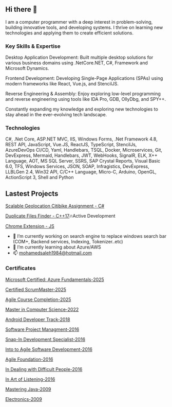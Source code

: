 ## Hi there 👋

I am a computer programmer with a deep interest in problem-solving, building innovative tools, and developing systems. I thrive on learning new technologies and applying them to create efficient solutions.

### Key Skills & Expertise
Desktop Application Development: Built multiple desktop solutions for various business domains using .NetCore.NET, C#, Framework and Microsoft Dynamics.

Frontend Development: Developing Single-Page Applications (SPAs) using modern frameworks like React, Vue.js, and StencilJS.

Reverse Engineering & Assembly: Enjoy exploring low-level programming and reverse engineering using tools like IDA Pro, GDB, OllyDbg, and SPY++.

Constantly expanding my knowledge and exploring new technologies to stay ahead in the ever-evolving tech landscape.

### Technologies
C#, .Net Core, ASP.NET MVC, IIS, Windows Forms, .Net Framework 4.8, REST API, JavaScript, Vue.JS, ReactJS, TypeScript, StencilJs, AzureDevOps CI/CD, Yaml, Handlebars, TSQL, Docker, Microservices, Git, DevExpress, Mermaid, Handlebars, JWT, WebHooks, SignalR, ELK, X++ Language, AOT, MS SQL Server, SSRS, SAP Crystal Reports, Visual Basic 6.0, TFS, Windows Services, JSON, SOAP, Infragistics, DevExpress, LLBLGen 2.4, Win32 API, C/C++ Language, Micro-C, Arduino, OpenGL, ActionScript 3, Shell and Python

## Lastest Projects

[Scalable Geolocation Citibike Assignment - C#](https://github.com/mohamedsaleh1984/MP_System)

[Duplicate Files Finder - C++17](https://github.com/mohamedsaleh1984/duplicate-files-finder)🔥Active Development

[Chrome Extension - JS](https://github.com/mohamedsaleh1984/deep-seek-2-pdf)

- 🔭 I’m currently working on search engine to replace windows search bar (COM+, Backend services, Indexing, Tokenizer..etc) 
- 🌱 I’m currently learning about Azure/AWS
- 📫 [mohamedsaleh1984@hotmail.com](mailto:mohamedsaleh1984@hotmail.com)

### Certificates
[Microsoft Certified: Azure Fundamentals-2025](./certs/AZ-900.pdf)

[Certified ScrumMaster-2025](./certs/Certified%20ScrumMaster%20(CSM).pdf)

[Agile Course Completion-2025](./certs/Course%20Completion%20Certificate-upGrade.pdf)

[Master in Computer Science-2022](./certs/MS.c%20CS.pdf)

[Android Developer Track-2018](./certs/UDA.pdf)

[Software Project Managment-2016](./certs/SPM.pdf)

[Snap-In Development Specialist-2016](./certs/SNAP.pdf)

[Into to Agile Software Development-2016](./certs/AG.pdf)

[Agile Foundation-2016](./certs/Agile%20Exam.pdf)

[In Dealing with Difficult People-2016](./certs/HMG-1.pdf)

[In Art of Listening-2016](./certs/HMG-2.pdf)

[Mastering Java-2009](/certs/YAT-2.pdf)

[Electronics-2009](./certs/ELEC.pdf)


